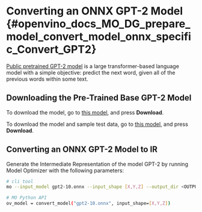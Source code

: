 # Converting an ONNX GPT-2 Model {#openvino_docs_MO_DG_prepare_model_convert_model_onnx_specific_Convert_GPT2}

[Public pretrained GPT-2 model](https://github.com/onnx/models/tree/master/text/machine_comprehension/gpt-2) is a large
transformer-based language model with a simple objective: predict the next word, given all of the previous words within some text.

## Downloading the Pre-Trained Base GPT-2 Model

To download the model, go to [this model](https://github.com/onnx/models/blob/master/text/machine_comprehension/gpt-2/model/gpt2-10.onnx), and press **Download**.

To download the model and sample test data, go to [this model](https://github.com/onnx/models/blob/master/text/machine_comprehension/gpt-2/model/gpt2-10.tar.gz), and press **Download**.

## Converting an ONNX GPT-2 Model to IR

Generate the Intermediate Representation of the model GPT-2 by running Model Optimizer with the following parameters:
```sh
# cli tool 
mo --input_model gpt2-10.onnx --input_shape [X,Y,Z] --output_dir <OUTPUT_MODEL_DIR>

# MO Python API
ov_model = convert_model("gpt2-10.onnx", input_shape=[X,Y,Z])
```
